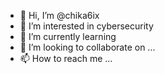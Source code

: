 - 👋 Hi, I’m @chika6ix
- 👀 I’m interested in cybersecurity
- 🌱 I’m currently learning 
- 💞️ I’m looking to collaborate on ...
- 📫 How to reach me ...

<!---
chika6ix/chika6ix is a ✨ special ✨ repository because its `README.md` (this file) appears on your GitHub profile.
You can click the Preview link to take a look at your changes.
--->
